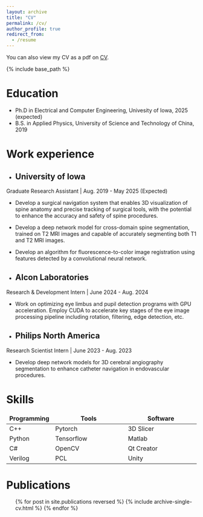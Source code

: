 ```yaml
---
layout: archive
title: "CV"
permalink: /cv/
author_profile: true
redirect_from:
  - /resume
---
```


<div class="wordwrap">You can also view my CV as a pdf on <a href="https://xxliu1996.github.io/files/xingxingliu_cv_mle_2024.pdf">CV</a>.
</div>

{% include base_path %}

Education
======
* Ph.D in Electrical and Computer Engineering, Univesity of Iowa, 2025 (expected)
* B.S. in Applied Physics, University of Science and Technology of China, 2019

Work experience
======
* ## University of Iowa
Graduate Research Assistant | Aug. 2019 - May 2025 (Expected)
  * Develop a surgical navigation system that enables 3D visualization of spine anatomy and precise tracking of surgical tools, with the potential to enhance the accuracy and safety of spine procedures.
  * Develop a deep network model for cross-domain spine segmentation, trained on T2 MRI images and capable of accurately segmenting both T1 and T2 MRI images.
  * Develop an algorithm for fluorescence-to-color image registration using features detected by a convolutional neural network.

* ## Alcon Laboratories
Research & Development Intern | June 2024 - Aug. 2024
  * Work on optimizing eye limbus and pupil detection programs with GPU acceleration. Employ CUDA to accelerate key stages of the eye image processing pipeline including rotation, filtering, edge detection, etc.

* ## Philips North America
Research Scientist Intern | June 2023 - Aug. 2023
  * Develop deep network models for 3D cerebral angiography segmentation to enhance catheter navigation in endovascular procedures.
  
Skills
======
<style>
td, th {
   border: none!important;
}

table th:first-of-type {
    width: 100px;
}
table th:nth-of-type(2) {
    width: 200px;
}

table th:nth-of-type(3) {
    width: 200px;
}

</style>

| Programming         | Tools               | Software            |
| ------------------- | ------------------- | ------------------- | 
| C++                 | Pytorch             | 3D Slicer           | 
| Python              | Tensorflow          | Matlab              | 
| C#                  | OpenCV              | Qt Creator          | 
| Verilog             | PCL                 | Unity               |

Publications
======
  <ul>{% for post in site.publications reversed %}
    {% include archive-single-cv.html %}
  {% endfor %}</ul>